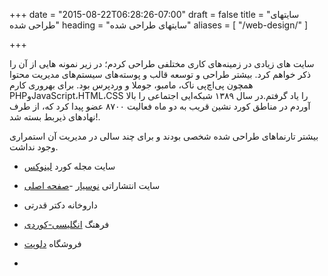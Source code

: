 +++
date = "2015-08-22T06:28:26-07:00"
draft = false
title = "سایتهای طراحی شده"
heading = "سایتهای طراحی شده"
aliases = [
    "/web-design/"
]

+++

سایت های زیادی در زمینه‌های کاری مختلفی طراحی کردم؛ در زیر نمونه هایی از آن را ذکر خواهم کرد. بیشتر طراحی و توسعه قالب و پوسته‌های سیستم‌های مدیریت محتوا همچون پی‌اچ‌پی ناک، مامبو، جوملا و وردپرس بود. برای بهروری کارم PHPوJavaScript،HTML،CSS را یاد گرفتم.در سال ١٣٨٩ شبکه‌ایی اجتماعی را بالا آوردم در مناطق کورد نشین قریب به دو ماه فعالیت ٨٧٠٠ عضو پیدا کرد که، از طرف نهادهای ذیربط بسته شد!.

بیشتر تارنماهای طراحی شده شخصی بودند و برای چند سالی در مدیریت آن استمراری وجود نداشت.

- سایت مجله کورد [لینوکس](https://linux.krd)
- سایت انتشاراتی [نوسیار](https://nusyar.com)
    -[صفحه اصلی](/about/img/n01.jpg)
- داروخانه دکتر قدرتی
- فرهنگ [انگلیسی-کوردی](https://dict.linux.krd/)
- فروشگاه [دلوپت](https://delopet.com)



- 

